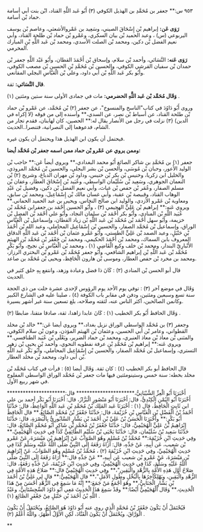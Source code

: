 ٩٥٣ س:** جعفر بن مُحَمَّدِ بن الهذيل الكوفي (٣) أَبُو عَبد اللَّهِ القناد، ابْن بنت أبي أسامة حماد بْن أسامة.

**رَوَى عَن:** إبراهيم بْن إِسْحَاقَ الصيني، وسَعِيد بن عَمْروالأشعثي، وعاصم بْن يوسف اليربوعي (س) ، وعبد الحميد بْن بيان السكري، وعَمْرو بْن حماد بْن طلحة القناد، وأبي نعيم الفضل بْن دكين، ومحمد بْن الصلت الأسدي، ومحمد بْن عَبد اللَّهِ بْنِ المبارك المخرمي.

**رَوَى عَنه:** النَّسَائي، وأحمد بْن سلام، وإسحاق بْن أَحْمَدَ القطان، وأَبُو عَبْد اللَّهِ جعفر بْن حمدان بْن سفيان القرشي الكوفي، والحسين بْن مُحَمَّدِ بْنِ الحسين بْن مصعب الكوفي، وأَبُو بكر عَبد اللَّهِ بْن أَبي داود، وعلي بْن الْعَبَّاسِ البجلي المقانعي.

**قال النَّسَائي:** ثقة.

**وَقَال مُحَمَّد بْن عَبد اللَّهِ الحضرمي:** مات في جمادى الأولى سنة ستين ومئتين (١) .

وروى أَبُو دَاوُدَ في كتاب"الناسخ والمنسوخ"، عن جعفر (٢) بْن مُحَمَّد، عن عَمْرو بْن حماد بْن طلحة القناد، عن أسباط بْن نصر، عن السدي،** وأسنده إلى من فوقه {لا إكراه في الدين) {٣) نزلت في رجل من الأنصار يقال له:** الحصين، كان لهابنان، فقدم تجار من الشام، فدعوهما إلى النصرانية، فتنصرا..الحديث.

فيحتمل أن يكون ابن الهذيل هذا ويحتمل أن يكون غيره.

**وممن يروي عن عَمْرو بْن حماد ممن اسمه جعفر بْن مُحَمَّد أيضا:**

جعفر (١) بن مُحَمَّدِ بن شاكر الصائغ أَبُو محمد البغدادي،** ويروي أيضاً عَن:** حاجب بْن الوليد الأَعور، وحبان بْن مُوسَى، والحسن بْن بشر البجلي، والحسين بْن مُحَمَّد المروذي، والخليل ابن زكريا، وخنيس بْن بكر بْن خنيس، وداود بْن مهران الدباغ، وشريح (٢) بْن النعمان الجوهري، وسَعِيد بْن سُلَيْمان الواسطي، وعُبَيد بْن إِسْحَاقَ العطار، وعفان بْن مسلم الصفار، وعُمَر بْن حفص بْن غياث، وأبي نعيم الفضل بْن دكين، وفضيل بْن عَبْدِ الوهاب القناد، وقبيصة بْن عقبة، وأبي غسان مالك بْن إِسْمَاعِيلَ، ومحمد بْن سابق، ومعاوية بْن عَمْرو الأزدي، والوليد ابن صالح النخاس، ويحيى بن عبد الحميد الحماني.** ويروي عَنه:** إبراهيم بْن عَلِيٍّ الهجيمي (٣) ، وأَبُو الحسين أَحْمَد بن جعفرابن مُحَمَّد بْن عُبَيد اللَّهِ بْن المنادي، وأَبُو بكر أَحْمَد بْن سلمان النجاد، وأَبُو علي أَحْمَد بْن الفضل بْن خزيمة، وأَبُو سهل أَحْمَد بْن مُحَمَّد بْن عَبد اللَّهِ بْن زياد القطان، وإسماعيل بْن الْعَبَّاسِ الوراق، وإسماعيل بْن مُحَمَّد الصفار، والحسين بْن إِسْمَاعِيل المحاملي، وعبد الله بْن أَحْمَدَ بْنِ حَنْبَلٍ، وعبد الصمد بْن عَلِيٍّ الطستي، وأَبُو عَمْرو عثمان بْن أَحْمَد بْن عَبد اللَّهِ الدقاق المعروف بابن السماك، ومحمد بْن أَحْمَدَ الحكيمي، ومحمد بْن جَعْفَر بْن مُحَمَّد بْن الهيثم الأَنْبارِيّ البندار، ومحمد بْن خلف وكيع الْقَاضِي (١) ، ومحمد بْن الْعَبَّاسِ بْن نجيح، وأَبُو بَكْرٍ مُحَمَّد بْن عَبد اللَّهِ بْن إبراهيم الشافعي، وأَبُو جعفر مُحَمَّد بْن عَمْرو بْن البختري الرزاز، ومحمد بن مخرد بْن حفص العطار، وموسى بْن هارون الْحَافِظ، ويحيى بْن مُحَمَّد بن صاعد.

قال أبو الحسن بْن المنادي (٢) : كَانَ ذا فضل وعبادة وزهد، وانتفع بِهِ خلق كثير في الحديث.

وَقَال في موضع آخر (٣) : توفي يوم الأحد يوم الرؤوس لإحدى عشرة خلت من ذي الحجة سنة تسع وسبعين ومئتين، ودفن في مقابر باب الكوفة (٤) ، صلينا عليه في الشارع الكبير وكانمن الصالحين، أكثر الناس عنه، لثقته وصلاحه، بلغ تسعين سنة غير أشهر يسيرة.

وَقَال الحافظ أَبُو بكر الخطيب (١) : كَانَ عابدا زاهدا، ثقة، صادقا متقنا، ضابطا (٢) .

وجعفر (٣) بن مُحَمَّد الواسطي الوراق نزيل بغداد،** ويروي أيضا عَن:** خالد بْن مخلد القطواني، وعامر بْن أَبي الحسين، وعثمان بْن الهيثم المؤذن، وعون بْن سلام الكوفي، والمثنى بْن معاذ بْن معاذ العنبري، ومحمد بْن حماد الضرير، ويَعْلَى بْن عُبَيد الطنافسي.** ويروي عَنه:** إبراهيم بْن مُحَمَّدِ بْنِ عرفة نفطويه النحوي، وأحمد بْن يحيى بْن زهير التستري، وإسماعيل بْن مُحَمَّد الصفار، والحسين بْن إِسْمَاعِيل المحاملي، وأَبُو بَكْر عَبد اللَّهِ بْن أَبي داود، ومحمد بْن مخلد العطار.

قال الحافظ أبو بكر الخطيب (٤) : كان ثقة. وَقَال أيضا (٥) : قرأت في كتاب مُحَمَّد بْن مخلد بخطه: سنة خمس وستينومئتين فيها مات جعفر بْن مُحَمَّد الوراق الواسطي المفلوج في شهر ربيع الأول.

أَخْبَرَنَا أَبُو الْعِزِّ الشَّيْبَانِيُّ،********************** قال:********************** أَخْبَرَنَا أَبُو اليُمْنِ الْكِنْدِيُّ، قال: أَخْبَرَنَا أَبُو مَنْصُورٍ الْبَزَّازُ، قال: أَخْبَرَنَا أَبُو بَكْر أحمد بن علي ابن ثَابِتٍ الْحَافِظُ، قال (١) : أَخْبَرَنَا عَبد المَلِك بْنُ مُحَمَّدِ بْنِ عَبد اللَّهِ الْوَاعِظُ، قال: حَدَّثَنَا أَحْمَدُ بْنُ الْفَضْلِ بْنِ الْعَبَّاسِ بْنِ خُزَيْمَةَ، قال: حَدَّثَنَا جَعْفَرُ بْنُ مُحَمَّدٍ الصَّائِغُ.** قال الْحَافِظُ أَبُو بَكْرٍ:** وأَخْبَرَنَا الْحَسَنُ بْنُ عَلِيِّ بْنِ أَحْمَدَ بْنِ بَشَّارٍ السَّابُورِيُّ بِالْبَصْرَةِ، قال: حَدَّثَنَا إِبْرَاهِيمُ بْنُ عَلِيٍّ الْهُجَيْمِيُّ، قال: حَدَّثَنَا جَعْفَرُ بْنُ مُحَمَّدِ بْنِ شَاكِرٍ أَبُو مُحَمَّدٍ الصَّائِغُ، قال: حَدَّثَنَا سَعِيد بْنُ سُلَيْمان، قال: حَدَّثَنَا يَحْيَى بْنُ سُلَيْمٍ الطَّائِفِيُّ كَذَا فِي حَدِيثِ الْهُجَيْمِيِّ،** وفِي حَدِيثِ ابْنِ خُزَيْمَةَ:** مُحَمَّدُ بْنُ مُسْلِمٍ وهُوَ الصَّوَابُ عَنْ إِبْرَاهِيمَ بْنِ مَيْسَرَةَ، عَنْ عَمْرو بْن شعيب، عَن أَبِيهِ، عَنْ جَدِّهِ، قال: أَرَاهُ رَفَعَهُ إِلَى النَّبِيِّ صَلَّى اللَّهُ عَلَيْه وسَلَّمَ كَذَا فِي حَدِيثِ الْهُجَيْمِيِّ، وفِي حَدِيثِ ابْنِ خُزَيْمَةَ (٢) ، مُحَمَّدُ بْنُ مُسْلِمٍ وهُوَ الصَّوَابُ، عَنْ إِبْرَاهِيمَ بْنِ مَيْسَرَةَ، عَنْ عَمْرو بْن شعيب عَن أَبِيهِ،** عَنْ جَدِّهِ قال:** أَرَاهُ رَفَعَهُ إِلَى النَّبِيّ صَلَّى اللَّهُ عَلَيْهِ وسَلَّمَ، كَذَا فِي حَدِيثِ الْهُجَيْمِيِّ، وفِي حَدِيثِ ابْنِ خُزَيْمَةَ، عَنْ جَدِّهِ رَفَعَهُ، قال: صَلاحُ أَوَّلِ هَذِهِ الأُمَّةِ بِالزُّهْدِ والْيَقِينِ"،** وفِي حَدِيثِ الْهُجَيْمِيِّ قال:** صَلاحُ هَذِهِ الأُمَّةِ فِي الزُّهْدِ والْيَقِينِ، ويَهْلِكُآخِرُهَا بِالْبُخْلِ وطُولِ الأَمَلِ"،** قال الْهُجَيْمِيُّ:** قال لِي عَلِيُّ بْنُ أَحْمَدَ بْنِ بَشَّارٍ الْجَنَابِيُّ،** وهُوَ أَجْمَعُ مَنْ جَمَعَ:** إِنَّهُ مَا سَمِعَ فِي الزُّهْدِ أَحْسَنَ مِنْ هَذَا الْحَدِيثِ.** وَقَال الْهُجَيْمِيُّ أَيْضًا:** وقَدْ سَمِعَ هَذَا الْحَدِيثَ مَعِي أَبُو دَاوُدَ السِّجِسْتَانِيُّ، وعَبْدُ اللَّهِ بْنُ أَحْمَدَ بْنِ حَنْبَلٍ مِنْ جَعْفَرٍ الصَّائِغِ (١) .

فَيُحْتَمَلُ أَنْ يَكُونَ جَعْفَرُ بْنُ مُحَمَّدٍ الَّذِي روى عنه أَبُو دَاوُدَ هُوَ الصَّائِغُ، ويُحْتَمَلُ أَنْ يَكُونَ الْوَرَّاقَ، ويُحْتَمَلُ أَنْ يَكُونَ الْقَنَّادَ، لَكِنِ الأَوَّلُ أَظْهَرُ، واللَّهُ أَعْلَمُ (٢) .

**